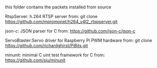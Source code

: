 this folder contains the packets installed from source

RtspServer: h.264 RTSP server
from: git clone https://github.com/mpromonet/h264_v4l2_rtspserver.git

json-c: JSON parser for C
from:  https://github.com/json-c/json-c

ServoBlaster:Servo driver for Raspberry Pi PWM hardware
from: git clone https://github.com/richardghirst/PiBits.git

minunit: minimal C uint test framework for C
from: https://github.com/siu/minunit
